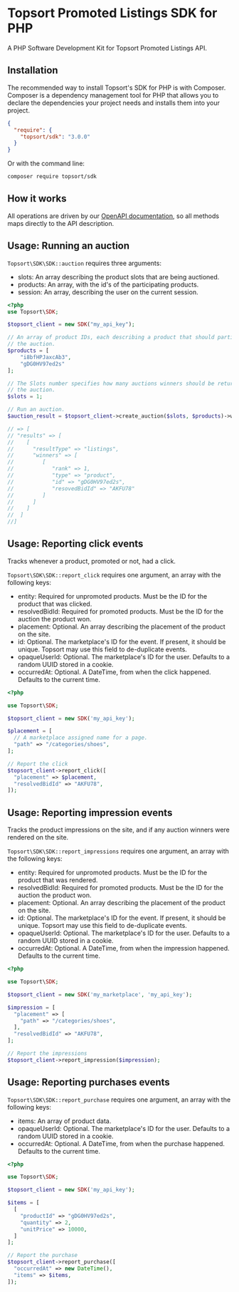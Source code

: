# Topsort Promoted Listings SDK for PHP

A PHP Software Development Kit for Topsort Promoted Listings API.

## Installation

The recommended way to install Topsort's SDK for PHP is with Composer. Composer
is a dependency management tool for PHP that allows you to declare the
dependencies your project needs and installs them into your project.

```json
{
  "require": {
    "topsort/sdk": "3.0.0"
  }
}
```

Or with the command line:
```bash
composer require topsort/sdk
```

## How it works
All operations are driven by our [OpenAPI documentation](https://docs.topsort.com/openapi/topsort-reference/),
so all methods maps directly to the API description.

## Usage: Running an auction
`Topsort\SDK\SDK::auction` requires three arguments:

- slots: An array describing the product slots that are being auctioned.
- products: An array, with the id's of the participating products.
- session: An array, describing the user on the current session.


```php
<?php
use Topsort\SDK;

$topsort_client = new SDK("my_api_key");

// An array of product IDs, each describing a product that should participate in
// the auction.
$products = [
    "i8bfHPJaxcAb3",
    "gDG0HV97ed2s"
];

// The Slots number specifies how many auctions winners should be returned for
// the auction.
$slots = 1;

// Run an auction.
$auction_result = $topsort_client->create_auction($slots, $products)->wait();

// => [
// "results" => [
//    [
//      "resultType" => "listings",
//      "winners" => [
//         [
//            "rank" => 1,
//            "type" => "product",
//            "id" => "gDG0HV97ed2s",
//            "resovedBidId" => "AKFU78"
//         ]
//      ]
//    ]
//  ]
//]
```


## Usage: Reporting click events
Tracks whenever a product, promoted or not, had a click.

`Topsort\SDK\SDK::report_click` requires one argument, an array with the following keys:

- entity: Required for unpromoted products. Must be the ID for the product that was clicked.
- resolvedBidId: Required for promoted products. Must be the ID for the auction the product won.
- placement: Optional. An array describing the placement of the product on the site.
- id: Optional. The marketplace's ID for the event. If present, it should be unique. Topsort may use this field to de-duplicate events.
- opaqueUserId: Optional. The marketplace's ID for the user. Defaults to a random UUID stored in a cookie.
- occurredAt: Optional. A DateTime, from when the click happened. Defaults to the current time.

```php
<?php

use Topsort\SDK;

$topsort_client = new SDK('my_api_key');

$placement = [
  // A marketplace assigned name for a page.
  "path" => "/categories/shoes",
];

// Report the click
$topsort_client->report_click([
  "placement" => $placement,
  "resolvedBidId" => "AKFU78",
]);
```

## Usage: Reporting impression events
Tracks the product impressions on the site, and if any auction winners were
rendered on the site.

`Topsort\SDK\SDK::report_impressions` requires one argument, an array with the following keys:

- entity: Required for unpromoted products. Must be the ID for the product that was rendered.
- resolvedBidId: Required for promoted products. Must be the ID for the auction the product won.
- placement: Optional. An array describing the placement of the product on the site.
- id: Optional. The marketplace's ID for the event. If present, it should be unique. Topsort may use this field to de-duplicate events.
- opaqueUserId: Optional. The marketplace's ID for the user. Defaults to a random UUID stored in a cookie.
- occurredAt: Optional. A DateTime, from when the impression happened. Defaults to the current time.

```php
<?php

use Topsort\SDK;

$topsort_client = new SDK('my_marketplace', 'my_api_key');

$impression = [
  "placement" => [
    "path" => "/categories/shoes",
  ],
  "resolvedBidId" => "AKFU78",
];

// Report the impressions
$topsort_client->report_impression($impression);
```

## Usage: Reporting purchases events


`Topsort\SDK\SDK::report_purchase` requires one argument, an array with the following keys:

- items: An array of product data.
- opaqueUserId: Optional. The marketplace's ID for the user. Defaults to a random UUID stored in a cookie.
- occurredAt: Optional. A DateTime, from when the purchase happened. Defaults to the current time.

```php
<?php

use Topsort\SDK;

$topsort_client = new SDK('my_api_key');

$items = [
  [
    "productId" => "gDG0HV97ed2s",
    "quantity" => 2,
    "unitPrice" => 10000,
  ]
];

// Report the purchase
$topsort_client->report_purchase([
  "occurredAt" => new DateTime(),
  "items" => $items,
]);
```
